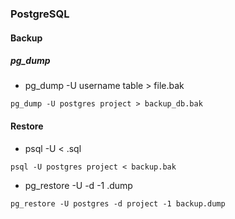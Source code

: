 ### PostgreSQL

#### Backup
##### pg_dump <db-name> <backup-file>
- pg_dump -U username table > file.bak
```
pg_dump -U postgres project > backup_db.bak
```

#### Restore
- psql -U <username> <dbname> < <filename>.sql
```
psql -U postgres project < backup.bak
```
- pg_restore -U <username> -d <dbname> -1 <filename>.dump
```
pg_restore -U postgres -d project -1 backup.dump
```